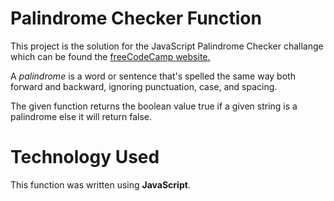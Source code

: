 # Palindrome Checker Function

This project is the solution for the JavaScript Palindrome Checker challange which can be found the [freeCodeCamp website.](https://www.freecodecamp.org/learn/javascript-algorithms-and-data-structures/javascript-algorithms-and-data-structures-projects/palindrome-checker)

A _palindrome_ is a word or sentence that's spelled the same way both forward and backward, ignoring punctuation, case, and spacing.

The given function returns the boolean value true if a given string is a palindrome else it will return false.

# Technology Used

This function was written using **JavaScript**.
